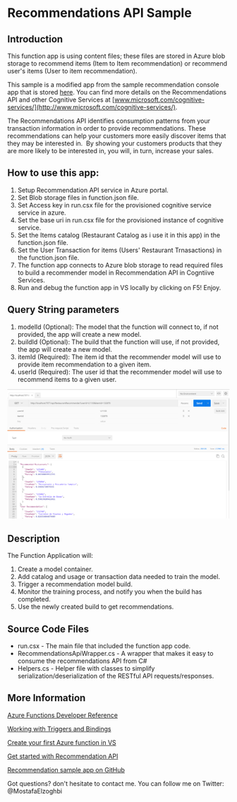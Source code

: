 # Recommendations API Sample 

## Introduction
This function app is using content files; these files are stored in Azure blob storage to recommend items (Item to Item recommendation)
or recommend user's items (User to item recommendation).

This sample is a modified app from the sample recommendation console app that is stored [here](https://github.com/microsoft/Cognitive-Recommendations-Windows). 
You can find more details on the Recommendations API and other Cognitive Services at [www.microsoft.com/cognitive-services/](http://www.microsoft.com/cognitive-services/). 
 

The Recommendations API identifies consumption patterns from your transaction information in order to 
provide recommendations. These recommendations can help your customers more easily discover items that
they may be interested in.  By showing your customers products that they are more likely to be interested in,
you will, in turn, increase your sales.

## How to use this app:
1. Setup Recommendation API service in Azure portal.
2. Set Blob storage files in function.json file.
3. Set Access key in run.csx file for the provisioned cognitive service service in azure.
4. Set the base uri in run.csx file for the provisioned instance of cognitive service.
5. Set the Items catalog (Restaurant Catalog as i use it in this app) in the function.json file.
6. Set the User Transaction for items (Users' Restaurant Trnasactions) in the function.json file.
7. The function app connects to Azure blob storage to read required files to build a recommender model in 
Recommendation API in Cogntiive Services.
7. Run and debug the function app in VS locally by clicking on F5! Enjoy.

## Query String parameters
1. modelId (Optional): The model that the function will connect to, if not provided, the app will create a new model.
2. buildId (Optional): The build that the function will use, if not provided, the app will create a new model.
3. itemId (Required): The item id that the recommender model will use to provide item recommendation to a given item.
4. userId (Required): The user id that the recommender model will use to recommend items to a given user.

![Using postman to test the function app, here is the output](/Images/PostmanOutput.PNG)


## Description
The Function Application will:
1. Create a model container.
2. Add catalog and usage or transaction data needed to train the model.
3. Trigger a recommendation model build.
4. Monitor the training process, and notify you when the build has completed.
5. Use the newly created build to get recommendations.

## Source Code Files
- run.csx - The main file that included the function app code. 
- RecommendationsApiWrapper.cs - A wrapper that makes it easy to consume the recommendations API from C# 
- Helpers.cs - Helper file with classes to simplify serialization/deserialization of the RESTful API requests/responses. 


## More Information

[Azure Functions Developer Reference](https://docs.microsoft.com/en-us/azure/azure-functions/functions-reference)

[Working with Triggers and Bindings](https://docs.microsoft.com/en-us/azure/azure-functions/functions-triggers-bindings)

[Create your first Azure function in VS](https://blogs.msdn.microsoft.com/webdev/2016/12/01/visual-studio-tools-for-azure-functions/)

[Get started with Recommendation API](https://docs.microsoft.com/en-us/azure/cognitive-services/cognitive-services-recommendations-quick-start)

[Recommendation sample app on GitHub](https://github.com/microsoft/Cognitive-Recommendations-Windows)


Got questions? don't hesitate to contact me. You can follow me on Twitter: @MostafaElzoghbi

